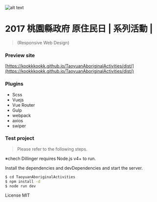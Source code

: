 ![alt text](https://kookkkookk.github.io/TaoyuanAboriginalActivities/dist/images/md_use1.jpg)

# 2017 桃園縣政府 原住民日 | 系列活動 |
>(Responsive Web Design)

### Preview site
[https://kookkkookk.github.io/TaoyuanAboriginalActivities/dist/](https://kookkkookk.github.io/TaoyuanAboriginalActivities/dist/)

### Plugins
 - Scss
 - Vuejs
 - Vue Router
 - Gulp
 - webpack
 - axios
 - swiper

### Test project
> Please refer to the following steps.

※chech Dillinger requires Node.js v4+ to run.

Install the dependencies and devDependencies and start the server.
```sh
$ cd TaoyuanAboriginalActivities
$ npm install -d
$ node run dev
```

License
MIT